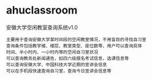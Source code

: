 ahuclassroom
============

安徽大学空闲教室查询系统v1.0

    主要用于查询安徽大学某时间段的空闲教室情况，不用盲目的寻找自习室
    查询条件包括教学楼、楼层、教室类型、座位数等，用户可以查询具体
    时间、半小时内、一小时内等的空闲自习室状况
    可以查询教务处新闻通告，如四六级报名考试信息，选课信息等
    可以查询安徽大学、中国科技大学近期的宣讲会信息
    可以在手机段快速查询自习室，查询今日宣讲会信息等
    
    
